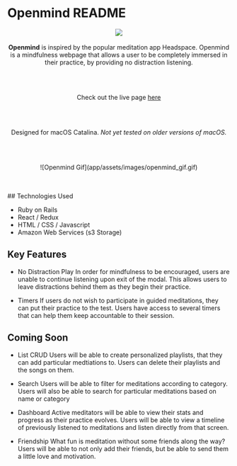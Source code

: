 # Openmind README

<p align="center"> 
<img src="https://i.ibb.co/fML6Kcb/Untitled-Artwork-4.jpg">
</p>

<p align="center"><b>Openmind</b> is inspired by the popular meditation app Headspace. Openmind is a mindfulness webpage that allows a user to be completely immersed in their practice, by providing no distraction listening.</p>
<br>
<br>
<p align="center">Check out the live page <a href="https://nw-openmind.herokuapp.com/">here</a></p>
<br>
<br>
<p align="center">Designed for macOS Catalina. <i>Not yet tested on older versions of macOS.</i></p>
<br>
<br>
<p align="center">
![Openmind Gif](app/assets/images/openmind_gif.gif)
 </p>
<br>
<br>
## Technologies Used

- Ruby on Rails
- React / Redux
- HTML / CSS / Javascript
- Amazon Web Services (s3 Storage)

## Key Features

- No Distraction Play
In order for mindfulness to be encouraged, users are unable to continue listening upon exit of the modal.
This allows users to leave distractions behind them as they begin their practice.

- Timers
If users do not wish to participate in guided meditations, they can put their practice to the test.
Users have access to several timers that can help them keep accountable to their session.

## Coming Soon

- List CRUD
Users will be able to create personalized playlists, that they can add particular medtiations to.
Users can delete their playlists and the songs on them.

- Search
Users will be able to filter for meditations according to category.
Users will also be able to search for particular meditations based on name or category

- Dashboard
Active meditators will be able to view their stats and progress as their practice evolves.
Users will be able to view a timeline of previously listened to meditations and listen directly from that screen.

- Friendship
What fun is meditation without some friends along the way? Users will be able to not only
add their friends, but be able to send them a little love and motivation.
